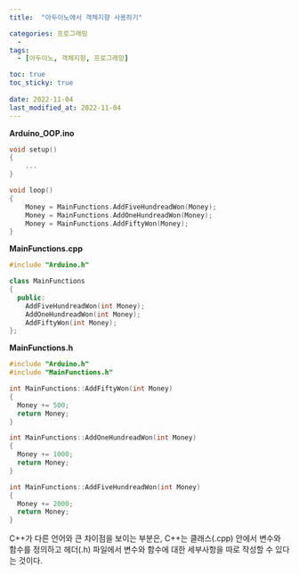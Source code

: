```yaml
---
title:  "아두이노에서 객체지향 사용하기"

categories: 프로그래밍
  - 
tags:
  - [아두이노, 객체지향, 프로그래밍]

toc: true
toc_sticky: true
 
date: 2022-11-04
last_modified_at: 2022-11-04
---
```


<b>Arduino_OOP.ino</b>

```cpp
void setup()
{
    ...
}

void loop()
{
    Money = MainFunctions.AddFiveHundreadWon(Money);
    Money = MainFunctions.AddOneHundreadWon(Money);
    Money = MainFunctions.AddFiftyWon(Money);
}
```


<b>MainFunctions.cpp</b>

```cpp
#include "Arduino.h"

class MainFunctions
{
  public:
    AddFiveHundreadWon(int Money);
    AddOneHundreadWon(int Money);
    AddFiftyWon(int Money);
};
```

<b>MainFunctions.h</b>

```cpp
#include "Arduino.h"
#include "MainFunctions.h"

int MainFunctions::AddFiftyWon(int Money)
{
  Money += 500;
  return Money;
}

int MainFunctions::AddOneHundreadWon(int Money)
{
  Money += 1000;
  return Money;
}

int MainFunctions::AddFiveHundreadWon(int Money)
{
  Money += 2000;
  return Money;
}
```

C++가 다른 언어와 큰 차이점을 보이는 부분은, C++는 클래스(.cpp) 안에서 변수와 함수를 정의하고 헤더(.h) 파일에서 변수와 함수에 대한 세부사항을 따로 작성할 수 있다는 것이다.  